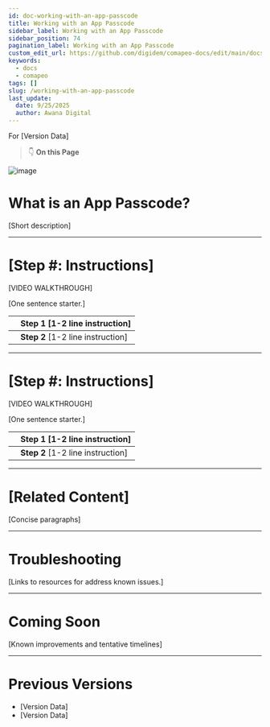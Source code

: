 ```yaml
---
id: doc-working-with-an-app-passcode
title: Working with an App Passcode
sidebar_label: Working with an App Passcode
sidebar_position: 74
pagination_label: Working with an App Passcode
custom_edit_url: https://github.com/digidem/comapeo-docs/edit/main/docs/troubleshooting/working-with-an-app-passcode.md
keywords:
  - docs
  - comapeo
tags: []
slug: /working-with-an-app-passcode
last_update:
  date: 9/25/2025
  author: Awana Digital
---
```


For [Version Data]


> 👇 **On this Page**


![image](/images/workingwithanapppass_0.png)


# What is an App Passcode?


[Short description]


---


# [Step #: Instructions]


[VIDEO WALKTHROUGH]


[One sentence starter.]


|   | Step 1 [1-2 line instruction]     |
| - | --------------------------------- |
|   | **Step 2** [1-2 line instruction] |


---


# [Step #: Instructions]


[VIDEO WALKTHROUGH]


[One sentence starter.]


|   | Step 1 [1-2 line instruction]     |
| - | --------------------------------- |
|   | **Step 2** [1-2 line instruction] |


---


# [Related Content]


[Concise paragraphs]


---


# Troubleshooting


[Links to resources for address known issues.]


---


# Coming Soon


[Known improvements and tentative timelines]


---


# Previous Versions

- [Version Data]
- [Version Data]
